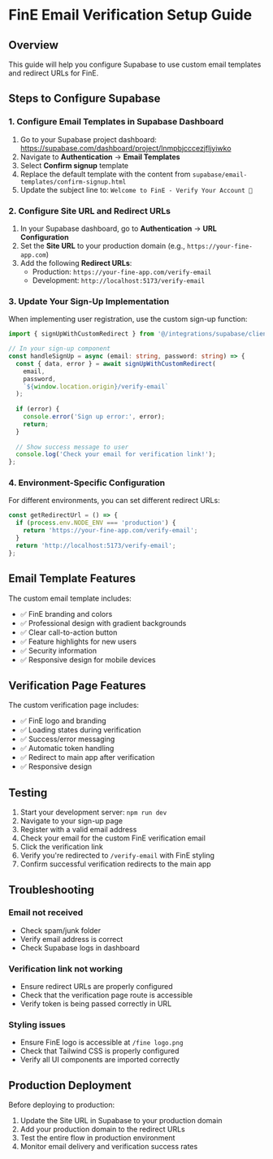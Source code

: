 # FinE Email Verification Setup Guide

## Overview
This guide will help you configure Supabase to use custom email templates and redirect URLs for FinE.

## Steps to Configure Supabase

### 1. Configure Email Templates in Supabase Dashboard

1. Go to your Supabase project dashboard: https://supabase.com/dashboard/project/lnmpbjcccezjfljyiwko
2. Navigate to **Authentication** → **Email Templates**
3. Select **Confirm signup** template
4. Replace the default template with the content from `supabase/email-templates/confirm-signup.html`
5. Update the subject line to: `Welcome to FinE - Verify Your Account 🎉`

### 2. Configure Site URL and Redirect URLs

1. In your Supabase dashboard, go to **Authentication** → **URL Configuration**
2. Set the **Site URL** to your production domain (e.g., `https://your-fine-app.com`)
3. Add the following **Redirect URLs**:
   - Production: `https://your-fine-app.com/verify-email`
   - Development: `http://localhost:5173/verify-email`

### 3. Update Your Sign-Up Implementation

When implementing user registration, use the custom sign-up function:

```typescript
import { signUpWithCustomRedirect } from '@/integrations/supabase/client';

// In your sign-up component
const handleSignUp = async (email: string, password: string) => {
  const { data, error } = await signUpWithCustomRedirect(
    email, 
    password,
    `${window.location.origin}/verify-email`
  );
  
  if (error) {
    console.error('Sign up error:', error);
    return;
  }
  
  // Show success message to user
  console.log('Check your email for verification link!');
};
```

### 4. Environment-Specific Configuration

For different environments, you can set different redirect URLs:

```typescript
const getRedirectUrl = () => {
  if (process.env.NODE_ENV === 'production') {
    return 'https://your-fine-app.com/verify-email';
  }
  return 'http://localhost:5173/verify-email';
};
```

## Email Template Features

The custom email template includes:
- ✅ FinE branding and colors
- ✅ Professional design with gradient backgrounds
- ✅ Clear call-to-action button
- ✅ Feature highlights for new users
- ✅ Security information
- ✅ Responsive design for mobile devices

## Verification Page Features

The custom verification page includes:
- ✅ FinE logo and branding
- ✅ Loading states during verification
- ✅ Success/error messaging
- ✅ Automatic token handling
- ✅ Redirect to main app after verification
- ✅ Responsive design

## Testing

1. Start your development server: `npm run dev`
2. Navigate to your sign-up page
3. Register with a valid email address
4. Check your email for the custom FinE verification email
5. Click the verification link
6. Verify you're redirected to `/verify-email` with FinE styling
7. Confirm successful verification redirects to the main app

## Troubleshooting

### Email not received
- Check spam/junk folder
- Verify email address is correct
- Check Supabase logs in dashboard

### Verification link not working
- Ensure redirect URLs are properly configured
- Check that the verification page route is accessible
- Verify token is being passed correctly in URL

### Styling issues
- Ensure FinE logo is accessible at `/fine logo.png`
- Check that Tailwind CSS is properly configured
- Verify all UI components are imported correctly

## Production Deployment

Before deploying to production:
1. Update the Site URL in Supabase to your production domain
2. Add your production domain to the redirect URLs
3. Test the entire flow in production environment
4. Monitor email delivery and verification success rates